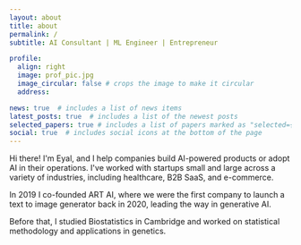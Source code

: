 ```yaml
---
layout: about
title: about
permalink: /
subtitle: AI Consultant | ML Engineer | Entrepreneur

profile:
  align: right
  image: prof_pic.jpg
  image_circular: false # crops the image to make it circular
  address:

news: true  # includes a list of news items
latest_posts: true  # includes a list of the newest posts
selected_papers: true # includes a list of papers marked as "selected={true}"
social: true  # includes social icons at the bottom of the page
---
```


Hi there! I'm Eyal, and I help companies build AI-powered products or adopt AI in their operations. I've worked with startups small and large across a variety of industries, including healthcare, B2B SaaS, and e-commerce.

In 2019 I co-founded ART AI, where we were the first company to launch a text to image generator back in 2020, leading the way in generative AI.

Before that, I studied Biostatistics in Cambridge and worked on statistical methodology and applications in genetics.